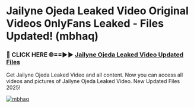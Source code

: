 # Jailyne Ojeda Leaked Video Original Videos 0nlyFans Leaked - Files Updated! (mbhaq)

<h3>🔴 CLICK HERE 🌐==►► <a href="https://tinyurl.com/3hn5wdd3" rel="nofollow">Jailyne Ojeda Leaked Video Updated Files</a></h3>

Get Jailyne Ojeda Leaked Video and all content. Now you can access all videos and pictures of Jailyne Ojeda Leaked Video. New Updated Files 2025!

[![mbhaq](https://i.imgur.com/4HnBqBT.gif)](https://tinyurl.com/3hn5wdd3)
